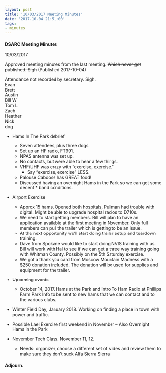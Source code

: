 ```yaml
---
layout: post
title: '10/03/2017 Meeting Minutes'
date: '2017-10-04 21:51:00'
tags:
- minutes
---
```


#### DSARC Meeting Minutes
10/03/2017

Approved meeting minutes from the last meeting.  ~~Which never got published.  Sigh~~ (Published 2017-10-04)

Attendance not recorded by secretary. Sigh.  
Evan  
Brett  
Austin  
Bill W  
Tom L  
Zach  
Heather  
Nick  
dog  

* Hams In The Park debrief
    * Seven attendees, plus three dogs
    * Set up an HF radio, FT991.  
    * NPAS antenna was set up.
    * No contacts, but were able to hear a few things.
    * VHF/UHF was crazy with “exercise, exercise.”
        * Say “exercise, exercise” LESS.
    * Palouse Caboose has GREAT food!
    * Discussed having an overnight Hams in the Park so we can get some decent * band conditions.
    
* Airport Exercise
    * Approx 15 hams.  Opened both hospitals, Pullman had trouble with digital.  Might be able to upgrade hospital radios to D710s.
    * We need to start getting members.  Bill will plan to have an application available at the first meeting in November.  Only full members can pull the trailer which is getting to be an issue.
    * At the next opportunity we’ll start doing trailer setup and teardown training.
    * Dave from Spokane would like to start doing NVIS training with us.  Bill will work with Hal to see if we can get a three way training going with Whitman County.  Possibly on the 5th Saturday exercise.
    * We got a thank you card from Moscow Mountain Madness with a $250 donation included.  The donation will be used for supplies and equipment for the trailer.
* Upcoming events
    * October 14, 2017.  Hams at the Park and Intro To Ham Radio at Phillips Farm Park
    Info to be sent to new hams that we can contact and to the various clubs.
* Winter Field Day, January 2018.  Working on finding a place in town with power and traffic.

* Possible Lael Exercise first weekend in November – Also Overnight Hams in the Park

* November Tech Class.  November 11, 12.
    * Needs: organizer, choose a different set of slides and review them to make sure they don’t suck Alfa Sierra Sierra

#### Adjourn. 
    



    

